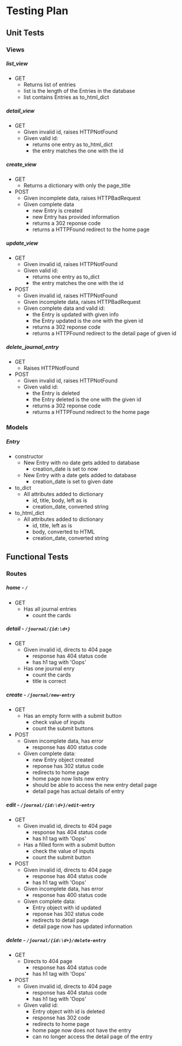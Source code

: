 # Testing Plan

## Unit Tests

### Views

##### list_view
 - GET
     + Returns list of entries
     + list is the length of the Entries in the database
     + list contains Entries as to_html_dict

##### detail_view
 - GET
     + Given invalid id, raises HTTPNotFound
     + Given valid id:
         + returns one entry as to_html_dict
         + the entry matches the one with the id

##### create_view
 - GET
     + Returns a dictionary with only the page_title
 - POST
     + Given incomplete data, raises HTTPBadRequest
     + Given complete data
         * new Entry is created
         * new Entry has provided information
         * returns a 302 reponse code
         * returns a HTTPFound redirect to the home page

##### update_view
 - GET
     + Given invalid id, raises HTTPNotFound
     + Given valid id:
         + returns one entry as to_dict
         + the entry matches the one with the id
 - POST
     + Given invalid id, raises HTTPNotFound
     + Given incomplete data, raises HTTPBadRequest
     + Given complete data and valid id:
         * the Entry is updated with given info
         * the Entry updated is the one with the given id
         * returns a 302 reponse code
         * returns a HTTPFound redirect to the detail page of given id

##### delete_journal_entry
 - GET
     + Raises HTTPNotFound
 - POST
     + Given invalid id, raises HTTPNotFound
     + Given valid id:
         * the Entry is deleted
         * the Entry deleted is the one with the given id
         * returns a 302 reponse code
         * returns a HTTPFound redirect to the home page

### Models

##### Entry
 + constructor
     * New Entry with no date gets added to database
         - creation_date is set to now
     * New Entry with a date gets added to database
         - creation_date is set to given date
 + to_dict
     * All attributes added to dictionary
         - id, title, body, left as is
         - creation_date, converted string
 + to_html_dict
     * All attributes added to dictionary
         - id, title, left as is
         - body, converted to HTML
         - creation_date, converted string

## Functional Tests

### Routes

##### home - `/`
 + GET
     * Has all journal entries
         - count the cards

##### detail - `/journal/{id:\d+}` 
 + GET
     * Given invalid id, directs to 404 page
         - response has 404 status code
         - has h1 tag with 'Oops'
     * Has one journal enry
         - count the cards
         - title is correct

##### create - `/journal/new-entry`
 + GET
     * Has an empty form with a submit button
         - check value of inputs
         - count the submit buttons 
 + POST
     * Given incomplete data, has error
         - response has 400 status code
     * Given complete data:
         - new Entry object created
         - reponse has 302 status code
         - redirects to home page
         - home page now lists new entry
         - should be able to access the new entry detail page
         - detail page has actual details of entry

##### edit - `/journal/{id:\d+}/edit-entry`
 + GET
     * Given invalid id, directs to 404 page
         - response has 404 status code
         - has h1 tag with 'Oops'
     * Has a filled form with a submit button
         - check the value of inputs
         - count the submit button
 + POST
     * Given invalid id, directs to 404 page
         - response has 404 status code
         - has h1 tag with 'Oops'
     * Given incomplete data, has error
         - response has 400 status code
     * Given complete data:
         - Entry object with id updated
         - reponse has 302 status code
         - redirects to detail page
         - detail page now has updated information

##### delete - `/journal/{id:\d+}/delete-entry`
 + GET
     * Directs to 404 page
         - response has 404 status code
         - has h1 tag with 'Oops'
 + POST
     * Given invalid id, directs to 404 page
         - response has 404 status code
         - has h1 tag with 'Oops'
     * Given valid id:
         - Entry object with id is deleted
         - response has 302 code
         - redirects to home page
         - home page now does not have the entry
         - can no longer access the detail page of the entry
